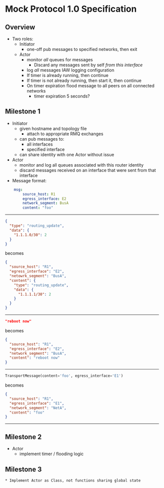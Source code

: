 # Mock Protocol 1.0 Specification

## Overview
* Two roles:
    * Initiator
        * one-off pub messages to specified networks, then exit
    * Actor
        * monitor *all* queues for messages
            * Discard any messages sent by self *from this interface*
        * log *all* messages IAW logging configuration
        * If timer is already running, then continue
        * If timer is not already running, then start it, then continue
        * On timer expiration flood message to all peers on all connected networks
            * timer expiration 5 seconds?


## Milestone 1  
* Initiator
    * given hostname and topology file
        * attach to appropriate RMQ exchanges
    * can pub messages to:
        * all interfaces
        * specified interface
    * can share identity with one Actor without issue
* Actor
    * monitor and log all queues associated with this router identity
    * discard messages received on an interface that were sent from that interface
* Message format:  
```yaml
    msg:
        source_host: R1
        egress_interface: E2
        network_segment: BusA
        content: "foo"
```
---
```json
{
  "type": "routing_update",
  "data": {
    "1.1.1.0/30": 2
  }
}
``` 
becomes
```json
{
  "source_host": "R1",
  "egress_interface": "E2",
  "netowrk_segment": "BusA",
  "content": {
    "type": "routing_update",
    "data": {
      "1.1.1.1/30": 2
    }
  }
}
```
---
```json
"reboot now"
```
becomes
```json
{
  "source_host": "R1",
  "egress_interface": "E2",
  "network_segment": "BusA",
  "content": "reboot now"
} 
```
---
```python
TransportMessage(content='foo', egress_interface='E1')
```
becomes
```json
{
  "source_host": "R1",
  "egress_interface": "E1",
  "network_segment": "NetA",
  "content": "foo"
}
```
---


## Milestone 2
* Actor
    * implement timer / flooding logic


## Milestone 3
    * Implement Actor as Class, not functions sharing global state